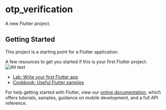 # otp_verification

A new Flutter project.

## Getting Started

This project is a starting point for a Flutter application.

A few resources to get you started if this is your first Flutter project:
  ![Alt text](https://i.ibb.co/gDfw4Jq/OTP-1.png?raw=true "Title")
- [Lab: Write your first Flutter app](https://flutter.dev/docs/get-started/codelab)
- [Cookbook: Useful Flutter samples](https://flutter.dev/docs/cookbook)

For help getting started with Flutter, view our
[online documentation](https://flutter.dev/docs), which offers tutorials,
samples, guidance on mobile development, and a full API reference.
